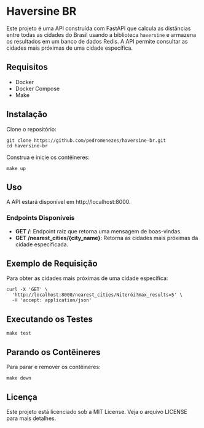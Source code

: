 # Haversine BR

Este projeto é uma API construída com FastAPI que calcula as distâncias entre todas as cidades do Brasil usando a biblioteca `haversine` e armazena os resultados em um banco de dados Redis. A API permite consultar as cidades mais próximas de uma cidade específica.

## Requisitos

- Docker
- Docker Compose
- Make

## Instalação

Clone o repositório:

```
git clone https://github.com/pedromenezes/haversine-br.git
cd haversine-br
```

Construa e inicie os contêineres:

```
make up
```

## Uso

A API estará disponível em http://localhost:8000.

### Endpoints Disponíveis

- **GET /**: Endpoint raiz que retorna uma mensagem de boas-vindas.
- **GET /nearest_cities/{city_name}**: Retorna as cidades mais próximas da cidade especificada.

## Exemplo de Requisição

Para obter as cidades mais próximas de uma cidade específica:

```
curl -X 'GET' \
  'http://localhost:8000/nearest_cities/Niterói?max_results=5' \
  -H 'accept: application/json'
```

## Executando os Testes

```
make test
```

## Parando os Contêineres

Para parar e remover os contêineres:

```
make down
```

## Licença

Este projeto está licenciado sob a MIT License. Veja o arquivo LICENSE para mais detalhes.
